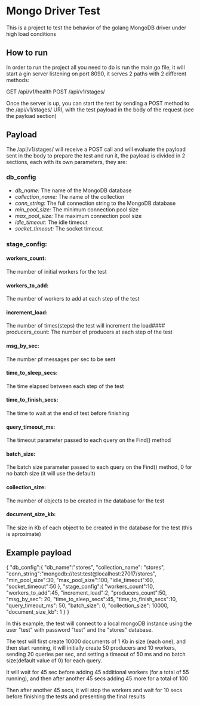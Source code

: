 # Mongo Driver Test
This is a project to test the behavior of the golang MongoDB driver under high load conditions

## How to run
In order to run the project all you need to do is run the main.go file, it will start a gin server listening on port 8090, it serves 2 paths with 2 different methods:

GET    /api/v1/health
POST   /api/v1/stages/

Once the server is up, you can start the test by sending a POST method to the /api/v1/stages/ URI, with the test payload in the body of the request (see the payload section)

## Payload

The /api/v1/stages/ will receive a POST call and will evaluate the payload sent in the body to prepare the test and run it, the payload is divided in 2 sections, each with its own parameters, they are:

### db_config
*   *db_name:* The name of the MongoDB database
*   *collection_name:* The name of the collection
*   *conn_string:* The full connection string to the MongoDB database 
*   *min_pool_size:* The minimum connection pool size
*   *max_pool_size:* The maximum connection pool size
*   *idle_timeout:* The idle timeout 
*   *socket_timeout:* The socket timeout

### stage_config:
####   workers_count: 
The number of initial workers for the test
####   workers_to_add: 
The number of workers to add at each step of the test
####   increment_load: 
The number of times(steps) the test will increment the load####   producers_count: The number of producers at each step of the test
####   msg_by_sec: 
The number pf messages per sec to be sent
####   time_to_sleep_secs: 
The time elapsed between each step of the test
####   time_to_finish_secs: 
The time to wait at the end of test before finishing
####   query_timeout_ms: 
The timeout parameter passed to each query on the Find() method
####   batch_size: 
The batch size parameter passed to each query on the Find() method, 0 for no batch size (it will use the default)
####   collection_size: 
The number of objects to be created in the database for the test
####   document_size_kb: 
The size in Kb of each object to be created in the database for the test (this is aproximate)

## Example payload

{
	"db_config":{
		"db_name":"stores",
		"collection_name": "stores",
		"conn_string":"mongodb://test:test@localhost:27017/stores",
		"min_pool_size":30,
		"max_pool_size":100,
		"idle_timeout":60,
		"socket_timeout":50
	},
	"stage_config":{
		"workers_count":10,
		"workers_to_add":45,
		"increment_load":2,
		"producers_count":50,
		"msg_by_sec": 20,
		"time_to_sleep_secs":45,
		"time_to_finish_secs":10,
		"query_timeout_ms": 50,
		"batch_size": 0,
		"collection_size": 10000,
		"document_size_kb": 1
	}
}

In this example, the test will connect to a local mongoDB instance using the user "test" with password "test" and the "stores" database.

The test will first create 10000 documents of 1 Kb in size (each one), and then start running, it will initially create 50 producers and 10 workers, sending 20 queries per sec, and setting a timeout of 50 ms and no batch size(default value of 0) for each query.

It will wait for 45 sec before adding 45 additional workers (for a total of 55 running), and then after another 45 secs adding 45 more for a total of 100

Then after another 45 secs, it will stop the workers and wait for 10 secs before finishing the tests and presenting the final results 
 